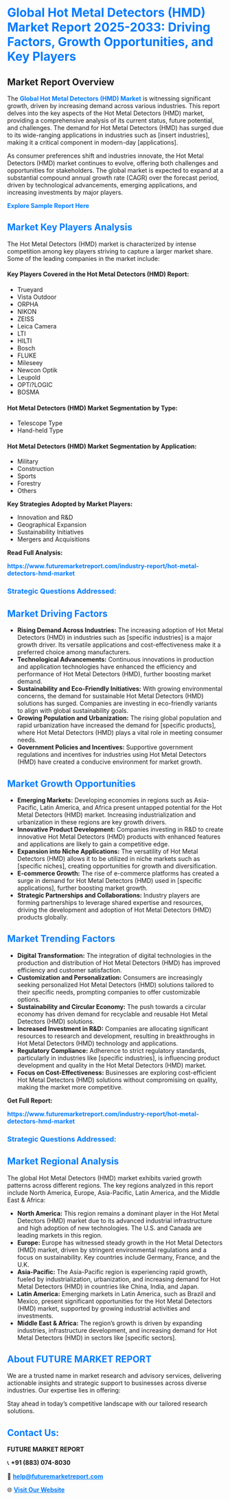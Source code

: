 <h1 style="color: #007BFF;">Global Hot Metal Detectors (HMD) Market Report 2025-2033: Driving Factors, Growth Opportunities, and Key Players</h1>

<section id="overview">
<h2>Market Report Overview</h2>
<p>The <a href="https://www.futuremarketreport.com/industry-report/hot-metal-detectors-hmd-market" style="color: #007BFF; text-decoration: none;"><strong>Global Hot Metal Detectors (HMD) Market</strong></a> is witnessing significant growth, driven by increasing demand across various industries. This report delves into the key aspects of the Hot Metal Detectors (HMD) market, providing a comprehensive analysis of its current status, future potential, and challenges. The demand for Hot Metal Detectors (HMD) has surged due to its wide-ranging applications in industries such as [insert industries], making it a critical component in modern-day [applications].</p>
<p>As consumer preferences shift and industries innovate, the Hot Metal Detectors (HMD) market continues to evolve, offering both challenges and opportunities for stakeholders. The global market is expected to expand at a substantial compound annual growth rate (CAGR) over the forecast period, driven by technological advancements, emerging applications, and increasing investments by major players.</p>
</section>

<section id="overview">
<p><a href="https://www.futuremarketreport.com/request-sample/reportId=34032" style="color: #007BFF; text-decoration: none;"><strong>Explore Sample Report Here</strong></a></p>
</section>

<section id="key-players">
<h2 style="color: #007BFF;">Market Key Players Analysis</h2>
<p>The Hot Metal Detectors (HMD) market is characterized by intense competition among key players striving to capture a larger market share. Some of the leading companies in the market include:</p>
<h4>Key Players Covered in the Hot Metal Detectors (HMD) Report:</h4>
<ul><li>Trueyard</li><li>Vista Outdoor</li><li>ORPHA</li><li>NIKON</li><li>ZEISS</li><li>Leica Camera</li><li>LTI</li><li>HILTI</li><li>Bosch</li><li>FLUKE</li><li>Mileseey</li><li>Newcon Optik</li><li>Leupold</li><li>OPTi?LOGIC</li><li>BOSMA</li></ul>
<h4>Hot Metal Detectors (HMD) Market Segmentation by Type:</h4>
<ul><li>Telescope Type</li><li>Hand-held Type</li></ul>

<h4>Hot Metal Detectors (HMD) Market Segmentation by Application:</h4>
<ul><li>Military</li><li>Construction</li><li>Sports</li><li>Forestry</li><li>Others</li></ul>
<p><strong>Key Strategies Adopted by Market Players:</strong></p>
<ul>
<li>Innovation and R&D</li>
<li>Geographical Expansion</li>
<li>Sustainability Initiatives</li>
<li>Mergers and Acquisitions</li>
</ul>
</section>

<section>
<p><strong>Read Full Analysis: </strong></p><a href="https://www.futuremarketreport.com/industry-report/hot-metal-detectors-hmd-market" style="color: #007BFF; text-decoration: none;"><strong>https://www.futuremarketreport.com/industry-report/hot-metal-detectors-hmd-market</strong></a>
<h3 style="color: #007BFF;">Strategic Questions Addressed:</h3>
</section>

<section id="driving-factors">
<h2 style="color: #007BFF;">Market Driving Factors</h2>
<ul>
<li><strong>Rising Demand Across Industries:</strong> The increasing adoption of Hot Metal Detectors (HMD) in industries such as [specific industries] is a major growth driver. Its versatile applications and cost-effectiveness make it a preferred choice among manufacturers.</li>
<li><strong>Technological Advancements:</strong> Continuous innovations in production and application technologies have enhanced the efficiency and performance of Hot Metal Detectors (HMD), further boosting market demand.</li>
<li><strong>Sustainability and Eco-Friendly Initiatives:</strong> With growing environmental concerns, the demand for sustainable Hot Metal Detectors (HMD) solutions has surged. Companies are investing in eco-friendly variants to align with global sustainability goals.</li>
<li><strong>Growing Population and Urbanization:</strong> The rising global population and rapid urbanization have increased the demand for [specific products], where Hot Metal Detectors (HMD) plays a vital role in meeting consumer needs.</li>
<li><strong>Government Policies and Incentives:</strong> Supportive government regulations and incentives for industries using Hot Metal Detectors (HMD) have created a conducive environment for market growth.</li>
</ul>
</section>

<section id="growth-opportunities">
<h2 style="color: #007BFF;">Market Growth Opportunities</h2>
<ul>
<li><strong>Emerging Markets:</strong> Developing economies in regions such as Asia-Pacific, Latin America, and Africa present untapped potential for the Hot Metal Detectors (HMD) market. Increasing industrialization and urbanization in these regions are key growth drivers.</li>
<li><strong>Innovative Product Development:</strong> Companies investing in R&D to create innovative Hot Metal Detectors (HMD) products with enhanced features and applications are likely to gain a competitive edge.</li>
<li><strong>Expansion into Niche Applications:</strong> The versatility of Hot Metal Detectors (HMD) allows it to be utilized in niche markets such as [specific niches], creating opportunities for growth and diversification.</li>
<li><strong>E-commerce Growth:</strong> The rise of e-commerce platforms has created a surge in demand for Hot Metal Detectors (HMD) used in [specific applications], further boosting market growth.</li>
<li><strong>Strategic Partnerships and Collaborations:</strong> Industry players are forming partnerships to leverage shared expertise and resources, driving the development and adoption of Hot Metal Detectors (HMD) products globally.</li>
</ul>
</section>

<section id="trending-factors">
<h2 style="color: #007BFF;">Market Trending Factors</h2>
<ul>
<li><strong>Digital Transformation:</strong> The integration of digital technologies in the production and distribution of Hot Metal Detectors (HMD) has improved efficiency and customer satisfaction.</li>
<li><strong>Customization and Personalization:</strong> Consumers are increasingly seeking personalized Hot Metal Detectors (HMD) solutions tailored to their specific needs, prompting companies to offer customizable options.</li>
<li><strong>Sustainability and Circular Economy:</strong> The push towards a circular economy has driven demand for recyclable and reusable Hot Metal Detectors (HMD) solutions.</li>
<li><strong>Increased Investment in R&D:</strong> Companies are allocating significant resources to research and development, resulting in breakthroughs in Hot Metal Detectors (HMD) technology and applications.</li>
<li><strong>Regulatory Compliance:</strong> Adherence to strict regulatory standards, particularly in industries like [specific industries], is influencing product development and quality in the Hot Metal Detectors (HMD) market.</li>
<li><strong>Focus on Cost-Effectiveness:</strong> Businesses are exploring cost-efficient Hot Metal Detectors (HMD) solutions without compromising on quality, making the market more competitive.</li>
</ul>
</section>

<section>
<p><strong>Get Full Report: </strong></p><a href="https://www.futuremarketreport.com/industry-report/hot-metal-detectors-hmd-market" style="color: #007BFF; text-decoration: none;"><strong>https://www.futuremarketreport.com/industry-report/hot-metal-detectors-hmd-market</strong></a>
<h3 style="color: #007BFF;">Strategic Questions Addressed:</h3>
</section>


<section id="regional-analysis">
<h2 style="color: #007BFF;">Market Regional Analysis</h2>
<p>The global Hot Metal Detectors (HMD) market exhibits varied growth patterns across different regions. The key regions analyzed in this report include North America, Europe, Asia-Pacific, Latin America, and the Middle East & Africa:</p>
<ul>
<li><strong>North America:</strong> This region remains a dominant player in the Hot Metal Detectors (HMD) market due to its advanced industrial infrastructure and high adoption of new technologies. The U.S. and Canada are leading markets in this region.</li>
<li><strong>Europe:</strong> Europe has witnessed steady growth in the Hot Metal Detectors (HMD) market, driven by stringent environmental regulations and a focus on sustainability. Key countries include Germany, France, and the U.K.</li>
<li><strong>Asia-Pacific:</strong> The Asia-Pacific region is experiencing rapid growth, fueled by industrialization, urbanization, and increasing demand for Hot Metal Detectors (HMD) in countries like China, India, and Japan.</li>
<li><strong>Latin America:</strong> Emerging markets in Latin America, such as Brazil and Mexico, present significant opportunities for the Hot Metal Detectors (HMD) market, supported by growing industrial activities and investments.</li>
<li><strong>Middle East & Africa:</strong> The region’s growth is driven by expanding industries, infrastructure development, and increasing demand for Hot Metal Detectors (HMD) in sectors like [specific sectors].</li>
</ul>
</section>

<footer>
<h2 style="color: #007BFF;">About FUTURE MARKET REPORT</h2>
<p>We are a trusted name in market research and advisory services, delivering actionable insights and strategic support to businesses across diverse industries. Our expertise lies in offering:</p>

<p>Stay ahead in today’s competitive landscape with our tailored research solutions.</p>

<h2 style="color: #007BFF;">Contact Us:</h2>
<p><strong>FUTURE MARKET REPORT</strong></p>
<p>📞 <strong>+91 (883) 074-8030</strong></p>
<p>📧 <strong><a href="mailto:help@futuremarketreport.com" style="color: #007BFF;">help@futuremarketreport.com</a></strong></p>
<p>🌐 <strong><a href="https://www.futuremarketreport.com/" style="color: #007BFF;">Visit Our Website</a></strong></p>
</footer>